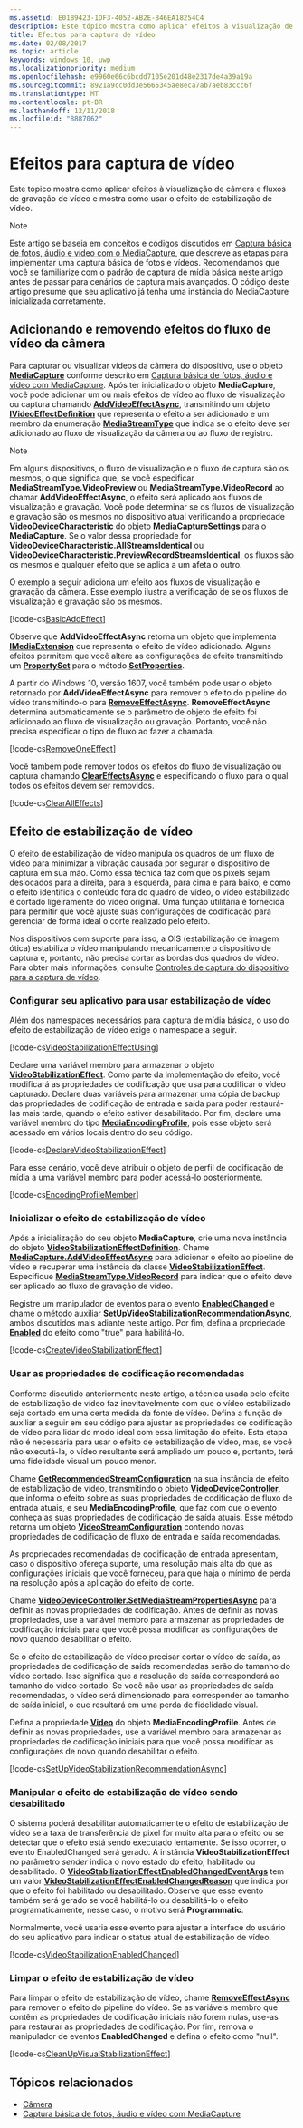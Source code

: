 ```yaml
---
ms.assetid: E0189423-1DF3-4052-AB2E-846EA18254C4
description: Este tópico mostra como aplicar efeitos à visualização de câmera e fluxos de gravação de vídeo e mostra como usar o efeito de estabilização de vídeo.
title: Efeitos para captura de vídeo
ms.date: 02/08/2017
ms.topic: article
keywords: windows 10, uwp
ms.localizationpriority: medium
ms.openlocfilehash: e9960e66c6bcdd7105e201d48e2317de4a39a19a
ms.sourcegitcommit: 8921a9cc0dd3e5665345ae8eca7ab7aeb83ccc6f
ms.translationtype: MT
ms.contentlocale: pt-BR
ms.lasthandoff: 12/11/2018
ms.locfileid: "8887062"
---
```

# <a name="effects-for-video-capture"></a>Efeitos para captura de vídeo


Este tópico mostra como aplicar efeitos à visualização de câmera e fluxos de gravação de vídeo e mostra como usar o efeito de estabilização de vídeo.

> [!NOTE] 
> Este artigo se baseia em conceitos e códigos discutidos em [Captura básica de fotos, áudio e vídeo com o MediaCapture](basic-photo-video-and-audio-capture-with-MediaCapture.md), que descreve as etapas para implementar uma captura básica de fotos e vídeos. Recomendamos que você se familiarize com o padrão de captura de mídia básica neste artigo antes de passar para cenários de captura mais avançados. O código deste artigo presume que seu aplicativo já tenha uma instância do MediaCapture inicializada corretamente.

## <a name="adding-and-removing-effects-from-the-camera-video-stream"></a>Adicionando e removendo efeitos do fluxo de vídeo da câmera
Para capturar ou visualizar vídeos da câmera do dispositivo, use o objeto [**MediaCapture**](https://msdn.microsoft.com/library/windows/apps/Windows.Media.Capture.MediaCapture) conforme descrito em [Captura básica de fotos, áudio e vídeo com MediaCapture](basic-photo-video-and-audio-capture-with-MediaCapture.md). Após ter inicializado o objeto **MediaCapture**, você pode adicionar um ou mais efeitos de vídeo ao fluxo de visualização ou captura chamando [**AddVideoEffectAsync**](https://msdn.microsoft.com/library/windows/apps/dn878035), transmitindo um objeto [**IVideoEffectDefinition**](https://msdn.microsoft.com/library/windows/apps/Windows.Media.Effects.IVideoEffectDefinition) que representa o efeito a ser adicionado e um membro da enumeração [**MediaStreamType**](https://msdn.microsoft.com/library/windows/apps/Windows.Media.Capture.MediaStreamType) que indica se o efeito deve ser adicionado ao fluxo de visualização da câmera ou ao fluxo de registro.

> [!NOTE]
> Em alguns dispositivos, o fluxo de visualização e o fluxo de captura são os mesmos, o que significa que, se você especificar **MediaStreamType.VideoPreview** ou **MediaStreamType.VideoRecord** ao chamar **AddVideoEffectAsync**, o efeito será aplicado aos fluxos de visualização e gravação. Você pode determinar se os fluxos de visualização e gravação são os mesmos no dispositivo atual verificando a propriedade [**VideoDeviceCharacteristic**](https://msdn.microsoft.com/library/windows/apps/Windows.Media.Capture.MediaCaptureSettings.VideoDeviceCharacteristic) do objeto [**MediaCaptureSettings**](https://msdn.microsoft.com/library/windows/apps/Windows.Media.Capture.MediaCapture.MediaCaptureSettings) para o **MediaCapture**. Se o valor dessa propriedade for **VideoDeviceCharacteristic.AllStreamsIdentical** ou **VideoDeviceCharacteristic.PreviewRecordStreamsIdentical**, os fluxos são os mesmos e qualquer efeito que se aplica a um afeta o outro.

O exemplo a seguir adiciona um efeito aos fluxos de visualização e gravação da câmera. Esse exemplo ilustra a verificação de se os fluxos de visualização e gravação são os mesmos.

[!code-cs[BasicAddEffect](./code/SimpleCameraPreview_Win10/cs/MainPage.Effects.xaml.cs#SnippetBasicAddEffect)]

Observe que **AddVideoEffectAsync** retorna um objeto que implementa [**IMediaExtension**](https://msdn.microsoft.com/library/windows/apps/Windows.Media.IMediaExtension) que representa o efeito de vídeo adicionado. Alguns efeitos permitem que você altere as configurações de efeito transmitindo um [**PropertySet**](https://msdn.microsoft.com/library/windows/apps/Windows.Foundation.Collections.PropertySet) para o método [**SetProperties**](https://msdn.microsoft.com/library/windows/apps/br240986).

A partir do Windows 10, versão 1607, você também pode usar o objeto retornado por **AddVideoEffectAsync** para remover o efeito do pipeline do vídeo transmitindo-o para [**RemoveEffectAsync**](https://msdn.microsoft.com/library/windows/apps/mt667957). **RemoveEffectAsync** determina automaticamente se o parâmetro de objeto de efeito foi adicionado ao fluxo de visualização ou gravação. Portanto, você não precisa especificar o tipo de fluxo ao fazer a chamada.

[!code-cs[RemoveOneEffect](./code/SimpleCameraPreview_Win10/cs/MainPage.Effects.xaml.cs#SnippetRemoveOneEffect)]

Você também pode remover todos os efeitos do fluxo de visualização ou captura chamando [**ClearEffectsAsync**](https://msdn.microsoft.com/library/windows/apps/br226592) e especificando o fluxo para o qual todos os efeitos devem ser removidos.

[!code-cs[ClearAllEffects](./code/SimpleCameraPreview_Win10/cs/MainPage.Effects.xaml.cs#SnippetClearAllEffects)]

## <a name="video-stabilization-effect"></a>Efeito de estabilização de vídeo

O efeito de estabilização de vídeo manipula os quadros de um fluxo de vídeo para minimizar a vibração causada por segurar o dispositivo de captura em sua mão. Como essa técnica faz com que os pixels sejam deslocados para a direita, para a esquerda, para cima e para baixo, e como o efeito identifica o conteúdo fora do quadro de vídeo, o vídeo estabilizado é cortado ligeiramente do vídeo original. Uma função utilitária é fornecida para permitir que você ajuste suas configurações de codificação para gerenciar de forma ideal o corte realizado pelo efeito.

Nos dispositivos com suporte para isso, a OIS (estabilização de imagem ótica) estabiliza o vídeo manipulando mecanicamente o dispositivo de captura e, portanto, não precisa cortar as bordas dos quadros do vídeo. Para obter mais informações, consulte [Controles de captura do dispositivo para a captura de vídeo](capture-device-controls-for-video-capture.md).

### <a name="set-up-your-app-to-use-video-stabilization"></a>Configurar seu aplicativo para usar estabilização de vídeo

Além dos namespaces necessários para captura de mídia básica, o uso do efeito de estabilização de vídeo exige o namespace a seguir.

[!code-cs[VideoStabilizationEffectUsing](./code/SimpleCameraPreview_Win10/cs/MainPage.Effects.xaml.cs#SnippetVideoStabilizationEffectUsing)]

Declare uma variável membro para armazenar o objeto [**VideoStabilizationEffect**](https://msdn.microsoft.com/library/windows/apps/dn926760). Como parte da implementação do efeito, você modificará as propriedades de codificação que usa para codificar o vídeo capturado. Declare duas variáveis para armazenar uma cópia de backup das propriedades de codificação de entrada e saída para poder restaurá-las mais tarde, quando o efeito estiver desabilitado. Por fim, declare uma variável membro do tipo [**MediaEncodingProfile**](https://msdn.microsoft.com/library/windows/apps/hh701026), pois esse objeto será acessado em vários locais dentro do seu código.

[!code-cs[DeclareVideoStabilizationEffect](./code/SimpleCameraPreview_Win10/cs/MainPage.Effects.xaml.cs#SnippetDeclareVideoStabilizationEffect)]

Para esse cenário, você deve atribuir o objeto de perfil de codificação de mídia a uma variável membro para poder acessá-lo posteriormente.

[!code-cs[EncodingProfileMember](./code/SimpleCameraPreview_Win10/cs/MainPage.Effects.xaml.cs#SnippetEncodingProfileMember)]

### <a name="initialize-the-video-stabilization-effect"></a>Inicializar o efeito de estabilização de vídeo

Após a inicialização do seu objeto **MediaCapture**, crie uma nova instância do objeto [**VideoStabilizationEffectDefinition**](https://msdn.microsoft.com/library/windows/apps/dn926762). Chame [**MediaCapture.AddVideoEffectAsync**](https://msdn.microsoft.com/library/windows/apps/dn878035) para adicionar o efeito ao pipeline de vídeo e recuperar uma instância da classe [**VideoStabilizationEffect**](https://msdn.microsoft.com/library/windows/apps/dn926760). Especifique [**MediaStreamType.VideoRecord**](https://msdn.microsoft.com/library/windows/apps/br226640) para indicar que o efeito deve ser aplicado ao fluxo de gravação de vídeo.

Registre um manipulador de eventos para o evento [**EnabledChanged**](https://msdn.microsoft.com/library/windows/apps/dn948982) e chame o método auxiliar **SetUpVideoStabilizationRecommendationAsync**, ambos discutidos mais adiante neste artigo. Por fim, defina a propriedade [**Enabled**](https://msdn.microsoft.com/library/windows/apps/dn926775) do efeito como "true" para habilitá-lo.

[!code-cs[CreateVideoStabilizationEffect](./code/SimpleCameraPreview_Win10/cs/MainPage.Effects.xaml.cs#SnippetCreateVideoStabilizationEffect)]

### <a name="use-recommended-encoding-properties"></a>Usar as propriedades de codificação recomendadas

Conforme discutido anteriormente neste artigo, a técnica usada pelo efeito de estabilização de vídeo faz inevitavelmente com que o vídeo estabilizado seja cortado em uma certa medida da fonte de vídeo. Defina a função de auxiliar a seguir em seu código para ajustar as propriedades de codificação de vídeo para lidar do modo ideal com essa limitação do efeito. Esta etapa não é necessária para usar o efeito de estabilização de vídeo, mas, se você não executá-la, o vídeo resultante será ampliado um pouco e, portanto, terá uma fidelidade visual um pouco menor.

Chame [**GetRecommendedStreamConfiguration**](https://msdn.microsoft.com/library/windows/apps/dn948983) na sua instância de efeito de estabilização de vídeo, transmitindo o objeto [**VideoDeviceController**](https://msdn.microsoft.com/library/windows/apps/br226825), que informa o efeito sobre as suas propriedades de codificação de fluxo de entrada atuais, e seu **MediaEncodingProfile**, que faz com que o evento conheça as suas propriedades de codificação de saída atuais. Esse método retorna um objeto [**VideoStreamConfiguration**](https://msdn.microsoft.com/library/windows/apps/dn926727) contendo novas propriedades de codificação de fluxo de entrada e saída recomendadas.

As propriedades recomendadas de codificação de entrada apresentam, caso o dispositivo ofereça suporte, uma resolução mais alta do que as configurações iniciais que você forneceu, para que haja o mínimo de perda na resolução após a aplicação do efeito de corte.

Chame [**VideoDeviceController.SetMediaStreamPropertiesAsync**](https://msdn.microsoft.com/library/windows/apps/hh700895) para definir as novas propriedades de codificação. Antes de definir as novas propriedades, use a variável membro para armazenar as propriedades de codificação iniciais para que você possa modificar as configurações de novo quando desabilitar o efeito.

Se o efeito de estabilização de vídeo precisar cortar o vídeo de saída, as propriedades de codificação de saída recomendadas serão do tamanho do vídeo cortado. Isso significa que a resolução de saída corresponderá ao tamanho do vídeo cortado. Se você não usar as propriedades de saída recomendadas, o vídeo será dimensionado para corresponder ao tamanho de saída inicial, o que resultará em uma perda de fidelidade visual.

Defina a propriedade [**Video**](https://msdn.microsoft.com/library/windows/apps/hh701124) do objeto **MediaEncodingProfile**. Antes de definir as novas propriedades, use a variável membro para armazenar as propriedades de codificação iniciais para que você possa modificar as configurações de novo quando desabilitar o efeito.

[!code-cs[SetUpVideoStabilizationRecommendationAsync](./code/SimpleCameraPreview_Win10/cs/MainPage.Effects.xaml.cs#SnippetSetUpVideoStabilizationRecommendationAsync)]

### <a name="handle-the-video-stabilization-effect-being-disabled"></a>Manipular o efeito de estabilização de vídeo sendo desabilitado

O sistema poderá desabilitar automaticamente o efeito de estabilização de vídeo se a taxa de transferência de pixel for muito alta para o efeito ou se detectar que o efeito está sendo executado lentamente. Se isso ocorrer, o evento EnabledChanged será gerado. A instância **VideoStabilizationEffect** no parâmetro *sender* indica o novo estado do efeito, habilitado ou desabilitado. O [**VideoStabilizationEffectEnabledChangedEventArgs**](https://msdn.microsoft.com/library/windows/apps/dn948979) tem um valor [**VideoStabilizationEffectEnabledChangedReason**](https://msdn.microsoft.com/library/windows/apps/dn948981) que indica por que o efeito foi habilitado ou desabilitado. Observe que esse evento também será gerado se você habilitá-lo ou desabilitá-lo o efeito programaticamente, nesse caso, o motivo será **Programmatic**.

Normalmente, você usaria esse evento para ajustar a interface do usuário do seu aplicativo para indicar o status atual de estabilização de vídeo.

[!code-cs[VideoStabilizationEnabledChanged](./code/SimpleCameraPreview_Win10/cs/MainPage.Effects.xaml.cs#SnippetVideoStabilizationEnabledChanged)]

### <a name="clean-up-the-video-stabilization-effect"></a>Limpar o efeito de estabilização de vídeo

Para limpar o efeito de estabilização de vídeo, chame [**RemoveEffectAsync**](https://msdn.microsoft.com/library/windows/apps/mt667957) para remover o efeito do pipeline do vídeo. Se as variáveis membro que contêm as propriedades de codificação iniciais não forem nulas, use-as para restaurar as propriedades de codificação. Por fim, remova o manipulador de eventos **EnabledChanged** e defina o efeito como "null".

[!code-cs[CleanUpVisualStabilizationEffect](./code/SimpleCameraPreview_Win10/cs/MainPage.Effects.xaml.cs#SnippetCleanUpVisualStabilizationEffect)]

## <a name="related-topics"></a>Tópicos relacionados

* [Câmera](camera.md)
* [Captura básica de fotos, áudio e vídeo com MediaCapture](basic-photo-video-and-audio-capture-with-MediaCapture.md)
 

 




